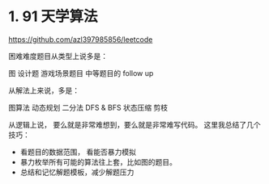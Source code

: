 # 1. 91 天学算法




https://github.com/azl397985856/leetcode










困难难度题目从类型上说多是：

图
设计题
游戏场景题目
中等题目的 follow up

从解法上来说，多是：

图算法
动态规划
二分法
DFS & BFS
状态压缩
剪枝

从逻辑上说， 要么就是非常难想到，要么就是非常难写代码。 这里我总结了几个技巧：

- 看题目的数据范围， 看能否暴力模拟
- 暴力枚举所有可能的算法往上套，比如图的题目。
- 总结和记忆解题模板，减少解题压力
















